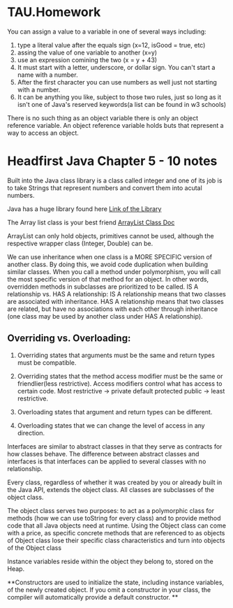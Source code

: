 # TAU.Homework
You can assign a value to a variable in one of several ways including:
1. type a literal value after the equals sign (x=12, isGood =  true, etc)
2. assing the value of one variable to another (x=y)
3. use an expression comining the two (x = y + 43)
4. It must start with a letter, underscore, or dollar sign. You can't start a name with a number.
5. After the first character you can use numbers as well just not starting with a number.
6. It can be anything you like, subject to those two rules, just so long as it isn't one of Java's reserved keywords(a list can be found in w3 schools)


 There is no such thing as an object variable there is only an object reference variable.
 An object reference variable holds buts that represent a way to access an object.

# Headfirst Java Chapter 5 - 10 notes
Built into the Java class library is a class called integer and one of its job is to take Strings
that represent numbers and convert them into acutal numbers.

Java has a huge library found here [Link of the Library](https://docs.oracle.com/javase/8/docs/api/allclasses-noframe.html) 

The Array list class is your best friend [ArrayList Class Doc](https://docs.oracle.com/javase/8/docs/api/java/util/ArrayList.html)

ArrayList can only hold objects, primitives cannot be used, although the respective wrapper class (Integer, Double) can be.

We can use inheritance when one class is a MORE SPECIFIC version of another class. By doing this, we avoid code duplication when building similar classes. 
When you call a method under polymorphism, you will call the most specific version of that method for an object. In other words, overridden methods in subclasses are prioritized to be called.
IS A relationship vs. HAS A relationship: IS A relationship means that two classes are associated with inheritance. HAS A relationship means that two classes are related, but have no associations with each other through inheritance (one class may be used by another class under HAS A relationship).

## Overriding vs. Overloading: 
1. Overriding states that arguments must be the same and return types must be compatible.
  
2. Overriding states that the method access modifier must be the same or friendlier(less restrictive). Access modifiers control what has access to certain code. 
Most restrictive -> private default protected public -> least restrictive.

3. Overloading states that argument and return types can be different.
   
4. Overloading states that we can change the level of access in any direction.


Interfaces are similar to abstract classes in that they serve as contracts for how classes behave. 
The difference between abstract classes and interfaces is that interfaces can be applied to several classes with no relationship.

Every class, regardless of whether it was created by you or already built in the Java API, extends the object class. All classes are subclasses of the object class.

The object class serves two purposes: to act as a polymorphic class for methods (how we can use toString for every class) and to provide method code that all Java objects need at runtime.
Using the Object class can come with a price, as specific concrete methods that are referenced to as objects of Object class lose their specific class characteristics and turn into objects of the Object class 

Instance variables reside within the object they belong to, stored on the Heap.

**Constructors are used to initialize the state, including instance variables, of the newly created object.
If you omit a constructor in your class, the compiler will automatically provide a default constructor.
**

